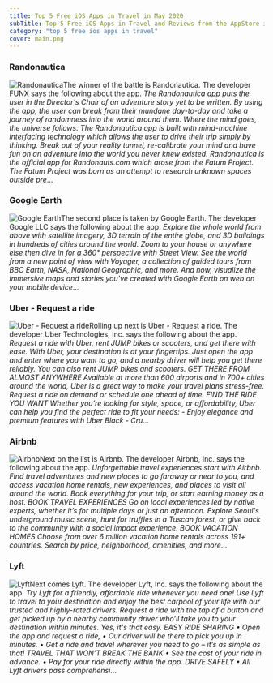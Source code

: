 ```yaml
---
title: Top 5 Free iOS Apps in Travel in May 2020
subTitle: Top 5 Free iOS Apps in Travel and Reviews from the AppStore in May 2020.
category: "top 5 free ios apps in travel"
cover: main.png
---
```


### Randonautica

![Randonautica](https://is2-ssl.mzstatic.com/image/thumb/Purple123/v4/a1/57/a5/a157a59d-f16f-74e3-9877-aa6271a60f5d/AppIcon-1x_U007emarketing-0-7-0-0-85-220.png/100x100bb.png)The winner of the battle is Randonautica. The developer FUNX says the following about the app. _The Randonautica app puts the user in the Director's Chair of an adventure story yet to be written. By using the app, the user can break from their mundane day-to-day and take a journey of randomness into the world around them.  Where the mind goes, the universe follows. The Randonautica app is built with mind-machine interfacing technology which allows the user to drive their trip simply by thinking.  Break out of your reality tunnel, re-calibrate your mind and have fun on an adventure into the world you never knew existed.  Randonautica is the official app for Randonauts.com which arose from the Fatum Project.  The Fatum Project was born as an attempt to research unknown spaces outside pre_...

### Google Earth

![Google Earth](https://is2-ssl.mzstatic.com/image/thumb/Purple123/v4/44/bd/59/44bd598a-32b6-1280-f991-78f25c870a23/logo_earth_color-0-0-1x_U007emarketing-0-0-0-6-0-0-sRGB-0-0-0-GLES2_U002c0-512MB-85-220-0-0.png/100x100bb.png)The second place is taken by Google Earth. The developer Google LLC says the following about the app. _Explore the whole world from above with satellite imagery, 3D terrain of the entire globe, and 3D buildings in hundreds of cities around the world.  Zoom to your house or anywhere else then dive in for a 360° perspective with Street View. See the world from a new point of view with Voyager, a collection of guided tours from BBC Earth, NASA, National Geographic, and more. And now, visualize the immersive maps and stories you've created with Google Earth on web on your mobile device_...

### Uber - Request a ride

![Uber - Request a ride](https://is3-ssl.mzstatic.com/image/thumb/Purple113/v4/4d/b6/cf/4db6cffd-2548-fd91-89df-a533a95351e7/AppIcon-0-0-1x_U007emarketing-0-0-0-7-0-0-sRGB-0-0-0-GLES2_U002c0-512MB-85-220-0-0.png/100x100bb.png)Rolling up next is Uber - Request a ride. The developer Uber Technologies, Inc. says the following about the app. _Request a ride with Uber, rent JUMP bikes or scooters, and get there with ease. With Uber, your destination is at your fingertips. Just open the app and enter where you want to go, and a nearby driver will help you get there reliably. You can also rent JUMP bikes and scooters.  GET THERE FROM ALMOST ANYWHERE Available at more than 600 airports and in 700+ cities around the world, Uber is a great way to make your travel plans stress-free. Request a ride on demand or schedule one ahead of time.  FIND THE RIDE YOU WANT Whether you’re looking for style, space, or affordability, Uber can help you find the perfect ride to fit your needs:  - Enjoy elegance and premium features with Uber Black - Cru_...

### Airbnb

![Airbnb](https://is2-ssl.mzstatic.com/image/thumb/Purple123/v4/57/a3/14/57a314dd-052a-4173-699c-7d90a9d89369/AppIcon-0-0-1x_U007emarketing-0-0-0-7-0-0-sRGB-0-0-0-GLES2_U002c0-512MB-85-220-0-0.png/100x100bb.png)Next on the list is Airbnb. The developer Airbnb, Inc. says the following about the app. _Unforgettable travel experiences start with Airbnb. Find travel adventures and new places to go faraway or near to you, and access vacation home rentals, new experiences, and places to visit all around the world. Book everything for your trip, or start earning money as a host.  BOOK TRAVEL EXPERIENCES Go on local experiences led by native experts, whether it’s for multiple days or just an afternoon. Explore Seoul's underground music scene, hunt for truffles in a Tuscan forest, or give back to the community with a social impact experience.  BOOK VACATION HOMES Choose from over 6 million vacation home rentals across 191+ countries. Search by price, neighborhood, amenities, and more_...

### Lyft

![Lyft](https://is1-ssl.mzstatic.com/image/thumb/Purple123/v4/2c/41/2a/2c412a9e-9d3c-a831-0f16-1ef669bfe75e/PassengerAppIcon-0-0-1x_U007emarketing-0-0-0-7-0-0-sRGB-0-0-0-GLES2_U002c0-512MB-85-220-0-0.png/100x100bb.png)Next comes Lyft. The developer Lyft, Inc. says the following about the app. _Try Lyft for a friendly, affordable ride whenever you need one!  Use Lyft to travel to your destination and enjoy the best carpool of your life with our trusted and highly-rated drivers.   Request a ride with the tap of a button and get picked up by a nearby community driver who’ll take you to your destination within minutes. Yes, it's that easy.  EASY RIDE SHARING • Open the app and request a ride, • Our driver will be there to pick you up in minutes.  • Get a ride and travel wherever you need to go – it’s as simple as that!  TRAVEL THAT WON’T BREAK THE BANK • See the cost of your ride in advance. • Pay for your ride directly within the app.  DRIVE SAFELY • All Lyft drivers pass comprehensi_...

